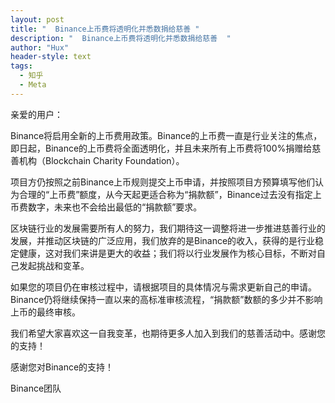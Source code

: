 ```yaml
---
layout: post
title: "  Binance上币费将透明化并悉数捐给慈善 "
description: "  Binance上币费将透明化并悉数捐给慈善  "
author: "Hux"
header-style: text
tags:
  - 知乎
  - Meta
---
```

亲爱的用户：

Binance将启用全新的上币费用政策。Binance的上币费一直是行业关注的焦点，即日起，Binance的上币费将全面透明化，并且未来所有上币费将100%捐赠给慈善机构（Blockchain Charity Foundation）。

项目方仍按照之前Binance上币规则提交上币申请，并按照项目方预算填写他们认为合理的“上币费”额度，从今天起更适合称为“捐款额”，Binance过去没有指定上币费数字，未来也不会给出最低的“捐款额”要求。

区块链行业的发展需要所有人的努力，我们期待这一调整将进一步推进慈善行业的发展，并推动区块链的广泛应用，我们放弃的是Binance的收入，获得的是行业稳定健康，这对我们来讲是更大的收益；我们将以行业发展作为核心目标，不断对自己发起挑战和变革。

如果您的项目仍在审核过程中，请根据项目的具体情况与需求更新自己的申请。Binance仍将继续保持一直以来的高标准审核流程，“捐款额”数额的多少并不影响上币的最终审核。

我们希望大家喜欢这一自我变革，也期待更多人加入到我们的慈善活动中。感谢您的支持！

 

感谢您对Binance的支持！

 

Binance团队
